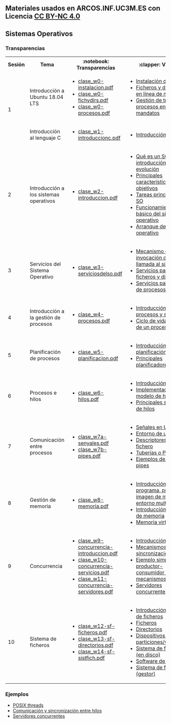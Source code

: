 ## Materiales usados en ARCOS.INF.UC3M.ES con Licencia [CC BY-NC 4.0](http://creativecommons.org/licenses/by-nc/4.0/) 

## Sistemas Operativos

### Transparencias

<html>
 <small>
 <table>
  <tr><th>Sesión</th><th>Tema</th><th>:notebook: Transparencias</th><th>:clapper: Videos</th></tr>
  <tr><td rowspan="2">1</td>
      <td>Introducción a Ubuntu 18.04 LTS</td>
      <td><ul>
        <li> <a href="https://acaldero.github.io/uc3m_so/transparencias/clase_w0-ubuntu-instalacion.pdf">clase_w0-instalacion.pdf</a></li>
        <li> <a href="https://acaldero.github.io/uc3m_so/transparencias/clase_w0-ubuntu-fichydirs.pdf">clase_w0-fichydirs.pdf</a></li>
        <li> <a href="https://acaldero.github.io/uc3m_so/transparencias/clase_w0-ubuntu-procesos.pdf">clase_w0-procesos.pdf</a></li>
      </ul></td>
      <td><ul type="1">
        <li><a href="https://www.youtube.com/watch?v=MwfB9lnB0_A">Instalación de Ubuntu</a></li>
        <li><a href="https://youtu.be/2U5bJKUX_6s">Ficheros y directorios en línea de mandatos</a></li>
        <li><a href="https://youtu.be/ym3BeppIE8I">Gestión de trabajos y procesos en línea de mandatos</a></li>
      </ul></td>
  </tr>
  <tr><td>Introducción al lenguaje C </td>
      <td><ul>
        <li> <a href="https://acaldero.github.io/uc3m_so/transparencias/clase_w1-introduccionc.pdf">clase_w1-introduccionc.pdf</a></li>
      </ul></td>
      <td>
      <ul type="1">
        <li><a href="https://www.youtube.com/watch?v=EFEj13YU7I0&list=PLEIHi6crVts7HIrUr88SSJsFJC3scIKlA">Introducción a C</a></li>
      </ul>
      </td>
  </tr>
  <tr><td>2</td>
      <td>Introducción a los sistemas operativos</td>
      <td><ul>
        <li> <a href="https://acaldero.github.io/uc3m_so/transparencias/clase_w2-introduccion.pdf">clase_w2-introduccion.pdf</a></li>
      </ul></td>
      <td>
      <ul type="1">
        <li><a href="https://www.youtube.com/watch?v=inmX-vTr_Z8">Qué es un SO e introducción a su evolución</a></li>
        <li><a href="https://www.youtube.com/watch?v=01QdkF0HlqE">Principales características y objetivos</a></li>
        <li><a href="https://www.youtube.com/watch?v=LsVusDL5Kiw">Tareas principales del SO</a></li>
        <li><a href="https://www.youtube.com/watch?v=vGR4pbL7hv0">Funcionamiento básico del sistema operativo</a></li>
        <li><a href="https://www.youtube.com/watch?v=f8XmDLx_gqE">Arranque del sistema operativo</a></li>
      </ul>
      </td>
  </tr>
  <tr><td>3</td>
      <td>Servicios del Sistema Operativo </td>
      <td><ul>
        <li> <a href="https://acaldero.github.io/uc3m_so/transparencias/clase_w3-serviciosdelso.pdf">clase_w3-serviciosdelso.pdf</a></li>
      </ul></td>
      <td>
      <ul type="1">
        <li><a href="https://www.youtube.com/watch?v=Y7cSl5W8RGY">Mecanismo de invocación de una llamada al sistema</a></li>
        <li><a href="https://www.youtube.com/watch?v=lS1MtuXaKUI">Servicios para ficheros y directorios</a></li>
        <li><a href="https://www.youtube.com/watch?v=xiTzcWiJcOM">Servicios para gestión de procesos</a></li>
      </ul>
      </td>
  </tr>
  <tr><td>4</td>
      <td>Introducción a la gestión de procesos</td>
      <td><ul>
        <li> <a href="https://acaldero.github.io/uc3m_so/transparencias/clase_w4-procesos.pdf">clase_w4-procesos.pdf</a></li>
      </ul></td>
      <td>
      <ul type="1">
        <li><a href="https://youtu.be/2u4T_dclx58">Introducción a procesos y su modelo</a></li>
        <li><a href="https://youtu.be/yt6B38gDEwQ">Ciclo de vida: estados de un proceso</a></li>
      </ul>
      </td>
  </tr>
  <tr><td>5</td>
      <td>Planificación de procesos</td>
      <td><ul>
        <li> <a href="https://acaldero.github.io/uc3m_so/transparencias/clase_w5-planificacion.pdf">clase_w5-planificacion.pdf</a></li>
      </ul></td>
      <td>
      <ul type="1">
        <li><a href="https://youtu.be/VK7l4VXlJss">Introducción a la planificación</a></li>
        <li><a href="https://youtu.be/jeENw9W2qs8">Principales planificadores</a></li>
      </ul>
      </td>
  </tr>
  <tr><td>6</td>
      <td>Procesos e hilos</td>
      <td><ul>
        <li> <a href="https://acaldero.github.io/uc3m_so/transparencias/clase_w6-hilos.pdf">clase_w6-hilos.pdf</a></li>
      </ul></td>
      <td>
      <ul type="1">
        <li><a href="https://youtu.be/n5qrEotEWfI">Introducción a hilos</a></li>
        <li><a href="https://youtu.be/LXCeBZ4Cepg">Implementaciones y modelo de hilos</a></li>
        <li><a href="https://youtu.be/akf9UG7Z5Go">Principales servicios de hilos</a></li>
      </ul>
      </td>
  </tr>
  <tr><td>7</td>
      <td>Comunicación entre procesos</td>
      <td><ul>
        <li> <a href="https://acaldero.github.io/uc3m_so/transparencias/clase_w7a-senyales.pdf">clase_w7a-senyales.pdf</a> </li>
        <li> <a href="https://acaldero.github.io/uc3m_so/transparencias/clase_w7b-pipes.pdf">clase_w7b-pipes.pdf</a> </li>
      </ul></td>
      <td>
      <ul type="1">
        <li><a href="https://youtu.be/FCLsR5bZVO8">Señales en Unix/Linux</a></li>
        <li><a href="https://youtu.be/dOe3uhMYhG4">Entorno de un proceso</a></li>
        <li><a href="https://youtu.be/pJ7yiWzp-wg">Descriptores de fichero</a></li>
        <li><a href="https://youtu.be/Lg5XbKBLafk">Tuberías o Pipes</a></li>
        <li><a href="https://youtu.be/1nhdjoiNpEE">Ejemplos de uso de pipes</a></li>
      </ul>
      </td>
  </tr>
  <tr><td>8</td>
      <td>Gestión de memoria</td>
      <td><ul>
        <li> <a href="https://acaldero.github.io/uc3m_so/transparencias/clase_w8-memoria.pdf">clase_w8-memoria.pdf</a> </li>
      </ul></td>
      <td>
      <ul type="1">
        <li><a href="https://youtu.be/DhrlxvmfrFE">Introducción: programa, proceso, imagen de memoria y entorno multiproceso</a></li>
        <li><a href="https://youtu.be/fVUL7Q6uBKQ">Introducción: regiones de memoria</a></li>
        <li><a href="https://youtu.be/1kPHaUTP-3o">Memoria virtual</a></li>
      </ul>
      </td>
  </tr>
  <tr><td>9</td>
      <td>Concurrencia</td>
      <td><ul>
        <li> <a href="https://acaldero.github.io/uc3m_so/transparencias/clase_w9-concurrencia-introduccion.pdf">clase_w9-concurrencia-introduccion.pdf</a> </li>
        <li> <a href="https://acaldero.github.io/uc3m_so/transparencias/clase_w10-concurrencia-servicios.pdf">clase_w10-concurrencia-servicios.pdf</a> </li>
        <li> <a href="https://acaldero.github.io/uc3m_so/transparencias/clase_w11-concurrencia-servidores.pdf">clase_w11-concurrencia-servidores.pdf</a> </li>
      </ul></td>
      <td>
      <ul type="1">
        <li><a href="https://youtu.be/PxjgVYgpGkk">Introducción</a></li>
        <li><a href="https://youtu.be/EupaagvNpR0">Mecanismos sincronización POSIX</a></li>
        <li><a href="https://youtu.be/8fdum4cvlvI">Ejemplo simple de productor-consumidor con mecanismos POSIX</a></li>
        <li><a href="https://youtu.be/nDyYrpFYG-4">Servidores concurrentes</a></li>
      </ul>
      </td>
  </tr>
  <tr><td>10</td>
      <td>Sistema de ficheros</td>
      <td><ul>
        <li><a href="https://acaldero.github.io/uc3m_so/transparencias/clase_w12-sf-ficheros.pdf">clase_w12-sf-ficheros.pdf</a></li>
        <li><a href="https://acaldero.github.io/uc3m_so/transparencias/clase_w13-sf-directorios.pdf">clase_w13-sf-directorios.pdf</a></li>
        <li><a href="https://acaldero.github.io/uc3m_so/transparencias/clase_w14-sf-sistfich.pdf">clase_w14-sf-sistfich.pdf</a></li>
      </ul></td>
      <td>
      <ul type="1">
        <li><a href="https://youtu.be/WbL1zjTbyGU">Introducción a sistema de ficheros</a></li>
        <li><a href="https://youtu.be/0qmmi1n15Xo">Ficheros</a></li>
        <li><a href="https://youtu.be/HY4wniVa9bA">Directorios</a></li>
        <li><a href="https://youtu.be/AbdEhW70Td8">Dispositivos y particiones/volúmenes</a></li>
        <li><a href="https://youtu.be/mW-uC07BnMs">Sistema de ficheros (en disco)</a></li>
        <li><a href="https://youtu.be/SQSbEwHFZRY">Software de sistema</a></li>
        <li><a href="https://youtu.be/AYNDtt-KEdI">Sistema de ficheros (gestor)</a></li> 
      </ul>
      </td>
  </tr>
 </table>
 </small>
</html>


### Ejemplos

 * <a href="https://github.com/acaldero/uc3m_so/blob/main/ejemplos/README.md#posix-threads">POSIX threads</a>
 * <a href="https://github.com/acaldero/uc3m_so/blob/main/ejemplos/README.md#comunicación-y-sincronización-entre-hilos">Comunicación y sincronización entre hilos</a>
 * <a href="https://github.com/acaldero/uc3m_so/blob/main/ejemplos/README.md#servidores-concurrentes">Servidores concurrentes</a>

